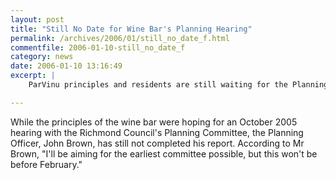 ```yaml
---
layout: post
title: "Still No Date for Wine Bar's Planning Hearing"
permalink: /archives/2006/01/still_no_date_f.html
commentfile: 2006-01-10-still_no_date_f
category: news
date: 2006-01-10 13:16:49
excerpt: |
    ParVinu principles and residents are still waiting for the Planning Officer to complete his recommendation before getting on the Planning Committee's schedule.

---
```


While the principles of the wine bar were hoping for an October 2005 hearing with the Richmond Council's Planning Committee, the Planning Officer, John Brown, has still not completed his report. According to Mr Brown, "I'll be aiming for the earliest committee possible, but this won't be before February."

